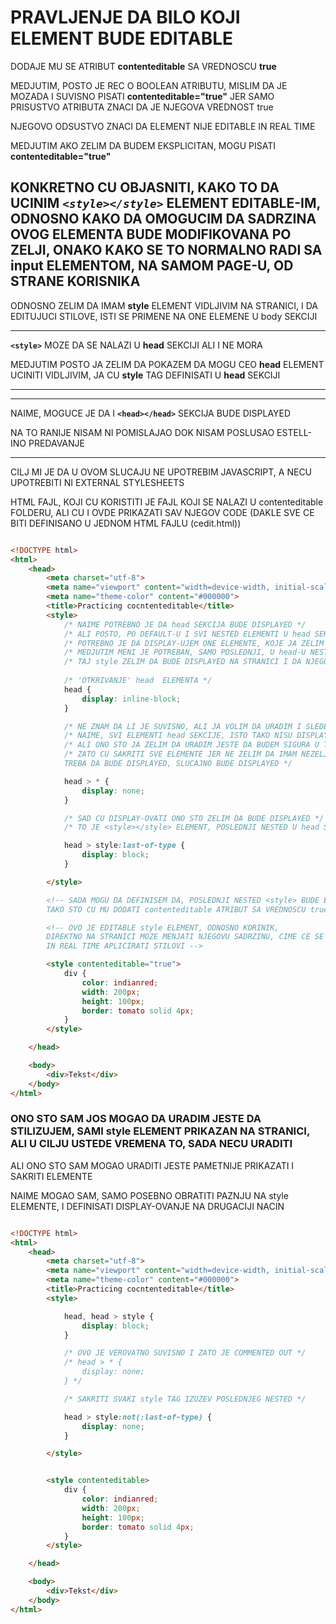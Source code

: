# PRAVLJENJE DA BILO KOJI ELEMENT BUDE EDITABLE

DODAJE MU SE ATRIBUT **contenteditable** SA VREDNOSCU   **true**

MEDJUTIM, POSTO JE REC O BOOLEAN ATRIBUTU, MISLIM DA JE MOZADA I SUVISNO PISATI **contenteditable="true"** JER SAMO PRISUSTVO ATRIBUTA ZNACI DA JE NJEGOVA VREDNOST true

NJEGOVO ODSUSTVO ZNACI DA ELEMENT NIJE EDITABLE IN REAL TIME

MEDJUTIM AKO ZELIM DA BUDEM EKSPLICITAN, MOGU PISATI **contenteditable="true"**

## KONKRETNO CU OBJASNITI, KAKO TO DA UCINIM *```<style></style>```* ELEMENT EDITABLE-IM, ODNOSNO KAKO DA OMOGUCIM DA SADRZINA OVOG ELEMENTA BUDE MODIFIKOVANA PO ZELJI, ONAKO KAKO SE TO NORMALNO RADI SA **input** ELEMENTOM, NA SAMOM PAGE-U, OD STRANE KORISNIKA

ODNOSNO ZELIM DA IMAM **style** ELEMENT VIDLJIVIM NA STRANICI, I DA EDITUJUCI STILOVE, ISTI SE PRIMENE NA ONE ELEMENE U body SEKCIJI

*******
**`<style>`** MOZE DA SE NALAZI U **head** SEKCIJI ALI I NE MORA

MEDJUTIM POSTO JA ZELIM DA POKAZEM DA MOGU CEO **head** ELEMENT UCINITI VIDLJIVIM, JA CU **style** TAG DEFINISATI U **head** SEKCIJI

*******

*******
NAIME, MOGUCE JE DA I **`<head></head>`** SEKCIJA BUDE DISPLAYED

NA TO RANIJE NISAM NI POMISLAJAO DOK NISAM POSLUSAO ESTELL-INO PREDAVANJE
*******

CILJ MI JE DA U OVOM SLUCAJU NE UPOTREBIM JAVASCRIPT, A NECU UPOTREBITI NI EXTERNAL STYLESHEETS

HTML FAJL, KOJI CU KORISTITI JE FAJL KOJI SE NALAZI U contenteditable FOLDERU, ALI CU I OVDE PRIKAZATI SAV NJEGOV CODE (DAKLE SVE CE BITI DEFINISANO U JEDNOM HTML FAJLU (cedit.html))

```HTML

<!DOCTYPE html>
<html>
    <head>
        <meta charset="utf-8">
        <meta name="viewport" content="width=device-width, initial-scale=1, shrink-to-fit=no">
        <meta name="theme-color" content="#000000">
        <title>Practicing cocntenteditable</title>
        <style>
            /* NAIME POTREBNO JE DA head SEKCIJA BUDE DISPLAYED */
            /* ALI POSTO, PO DEFAULT-U I SVI NESTED ELEMENTI U head SEKCIJI, ZAISTA NISU DISPLAY-OVANI*/
            /* POTREBNO JE DA DISPLAY-UJEM ONE ELEMENTE, KOJE JA ZELIM */
            /* MEDJUTIM MENI JE POTREBAN, SAMO POSLEDNJI, U head-U NESTED <style> */
            /* TAJ style ZELIM DA BUDE DISPLAYED NA STRANICI I DA NJEGOV SADRZAJ BUDE EDITABLE */
            
            /* 'OTKRIVANJE' head  ELEMENTA */
            head {
                display: inline-block;
            }

            /* NE ZNAM DA LI JE SUVISNO, ALI JA VOLIM DA URADIM I SLEDECE */
            /* NAIME, SVI ELEMENTI head SEKCIJE, ISTO TAKO NISU DISPLAYED */
            /* ALI ONO STO JA ZELIM DA URADIM JESTE DA BUDEM SIGURA U TO */
            /* ZATO CU SAKRITI SVE ELEMENTE JER NE ZELIM DA IMAM NEZELJENU SITUACIJU DA NESTO STO NE 
            TREBA DA BUDE DISPLAYED, SLUCAJNO BUDE DISPLAYED */

            head > * {
                display: none;
            }

            /* SAD CU DISPLAY-OVATI ONO STO ZELIM DA BUDE DISPLAYED */
            /* TO JE <style></style> ELEMENT, POSLEDNJI NESTED U head SEKCIJI */

            head > style:last-of-type {
                display: block;
            }

        </style>

        <!-- SADA MOGU DA DEFINISEM DA, POSLEDNJI NESTED <style> BUDE EDITABLE
        TAKO STO CU MU DODATI contenteditable ATRIBUT SA VREDNOSCU true -->

        <!-- OVO JE EDITABLE style ELEMENT, ODNOSNO KORINIK, 
        DIREKTNO NA STRANICI MOZE MENJATI NJEGOVU SADRZINU, CIME CE SE
        IN REAL TIME APLICIRATI STILOVI -->

        <style contenteditable="true">
            div {
                color: indianred;
                width: 200px;
                height: 100px;
                border: tomato solid 4px;
            }
        </style>

    </head>

    <body>
        <div>Tekst</div>
    </body>
</html>

```

### ONO STO SAM JOS MOGAO DA URADIM JESTE DA STILIZUJEM, SAMI style ELEMENT PRIKAZAN NA STRANICI, ALI U CILJU USTEDE VREMENA TO, SADA NECU URADITI

ALI ONO STO SAM MOGAO URADITI JESTE PAMETNIJE PRIKAZATI I SAKRITI ELEMENTE

NAIME MOGAO SAM, SAMO POSEBNO OBRATITI PAZNJU NA style ELEMENTE, I DEFINISATI DISPLAY-OVANJE NA DRUGACIJI NACIN

```HTML

<!DOCTYPE html>
<html>
    <head>
        <meta charset="utf-8">
        <meta name="viewport" content="width=device-width, initial-scale=1, shrink-to-fit=no">
        <meta name="theme-color" content="#000000">
        <title>Practicing cocntenteditable</title>
        <style>

            head, head > style {
                display: block;
            }

            /* OVO JE VEROVATNO SUVISNO I ZATO JE COMMENTED OUT */
            /* head > * {
                display: none;
            } */

            /* SAKRITI SVAKI style TAG IZUZEV POSLEDNJEG NESTED */

            head > style:not(:last-of-type) {
                display: none;
            }

        </style>


        <style contenteditable>
            div {
                color: indianred;
                width: 200px;
                height: 100px;
                border: tomato solid 4px;
            }
        </style>

    </head>

    <body>
        <div>Tekst</div>
    </body>
</html>

```